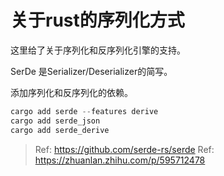 # 关于rust的序列化方式

这里给了关于序列化和反序列化引擎的支持。

 SerDe 是Serializer/Deserializer的简写。

添加序列化和反序列化的依赖。
```rs
cargo add serde --features derive
cargo add serde_json
cargo add serde_derive
```

> Ref: https://github.com/serde-rs/serde
> Ref: https://zhuanlan.zhihu.com/p/595712478
